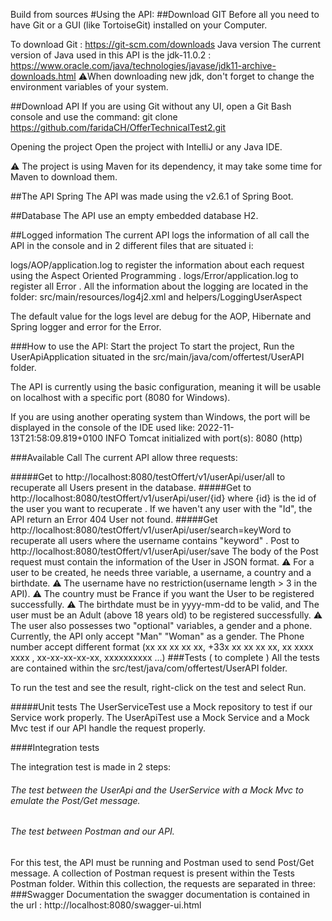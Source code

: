 Build from sources
#Using the API:
##Download GIT 
Before all you need to have Git or a GUI (like TortoiseGit) installed on your Computer.

To download Git : https://git-scm.com/downloads
Java version
The current version of Java used in this API is the jdk-11.0.2 : https://www.oracle.com/java/technologies/javase/jdk11-archive-downloads.html
⚠️When downloading new jdk, don't forget to change the environment variables of your system.

##Download API
If you are using Git without any UI, open a Git Bash console and use the command: git clone https://github.com/faridaCH/OfferTechnicalTest2.git

Opening the project
Open the project with IntelliJ or any Java IDE.

⚠️ The project is using Maven for its dependency, it may take some time for Maven to download them.

##The API
Spring
The API was made using the v2.6.1 of Spring Boot.

##Database
The API use an empty embedded database H2.

##Logged information
The current API logs the information  of all call the API in the console and in 2 different  files that are situated i:

logs/AOP/application.log to register the information about each request using the Aspect Oriented Programming .
logs/Error/application.log to register all Error .
All the information about the logging are located in the folder: src/main/resources/log4j2.xml and helpers/LoggingUserAspect

The default value for the logs level are debug for the AOP, Hibernate and Spring logger and error for the Error.

###How to use the API:
Start the project
To start the project, Run the UserApiApplication situated in the src/main/java/com/offertest/UserAPI folder.

The API is currently using the basic configuration, meaning it will be usable on localhost with a specific port (8080 for Windows).

If you are using another operating system than Windows, the port will be displayed in the console of the IDE used like: 2022-11-13T21:58:09.819+0100 INFO Tomcat initialized with port(s): 8080 (http)

###Available Call
The current API allow three requests:

#####Get to http://localhost:8080/testOffert/v1/userApi/user/all to recuperate  all  Users present in the database.
#####Get to http://localhost:8080/testOffert/v1/userApi/user/{id} where {id} is the id of the user you want to recuperate .
If we haven't any user with the "Id", the API return an Error 404 User not found. 
#####Get http://localhost:8080/testOffert/v1/userApi/user/search=keyWord  to recuperate all users  where  the username contains "keyword" .
Post to http://localhost:8080/testOffert/v1/userApi/user/save
The body of the Post request must contain the information of the User in JSON format.
⚠ For a user to be created, he needs three variable, a username, a country and a birthdate.
⚠ The username have no restriction(username length > 3 in the API).
⚠ The country must be France if you want the User to be registered successfully.
⚠ The birthdate must be in yyyy-mm-dd to be valid, and The user must be an Adult (above 18 years old) to be registered successfully.
⚠ The user also possesses two "optional" variables, a gender and a phone.
Currently, the API only accept "Man"  "Woman"  as a gender.
The Phone number accept different format (xx xx xx xx xx, +33x xx xx xx xx, xx xxxx xxxx , xx-xx-xx-xx-xx, xxxxxxxxxx ...)
###Tests ( to complete )
All the tests are contained within the src/test/java/com/offertest/UserAPI folder.

To run the test and see the result, right-click on the test and select Run.

#####Unit tests
The UserServiceTest use a Mock repository to test if our Service work properly.
The UserApiTest use a Mock Service and a Mock Mvc test if our API handle the request properly.

####Integration tests

The integration test is made in 2 steps:

###### The test between the UserApi and the UserService with a Mock Mvc to emulate the Post/Get message.
###### The test between Postman and our API.
For this test, the API must be running and Postman used to send Post/Get message.
A collection of Postman request is present within the Tests Postman folder.
Within this collection, the requests are separated in three:
###Swagger Documentation 
 the swagger documentation is contained in the url : http://localhost:8080/swagger-ui.html
